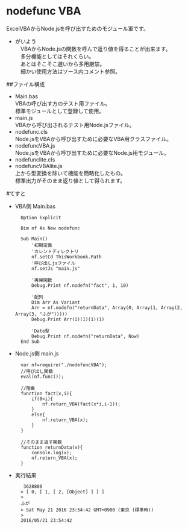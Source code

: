 # nodefunc VBA
  ExcelVBAからNode.jsを呼び出すためのモジュール軍です。  
  
* がいよう  
　VBAからNode.jsの関数を呼んで返り値を得ることが出来ます。  
　多分機能としてはそれくらい。  
　あとはそこそこ遅いから多用厳禁。  
　細かい使用方法はソース内コメント参照。  
    
##ファイル構成
* Main.bas  
VBAの呼び出す方のテスト用ファイル。  
標準モジュールとして登録して使用。  
* main.js  
VBAから呼び出されるテスト用Node.jsファイル。  
* nodefunc.cls  
Node.jsをVBAから呼び出すために必要なVBA用クラスファイル。  
* nodefuncVBA.js  
Node.jsをVBAから呼び出すために必要なNode.js用モジュール。  
* nodefunclite.cls  
* nodefuncVBAlite.js  
上から型変換を除いて機能を簡略化したもの。  
標準出力がそのまま返り値として得られます。  
  
#てすと
* VBA側 Main.bas  

        Option Explicit
        
        Dim nf As New nodefunc
        
        Sub Main()
            '初期定義
            'カレントディレクトリ
            nf.setCd ThisWorkbook.Path
            '呼び出しjsファイル
            nf.setJs "main.js"
        
            '再帰関数
            Debug.Print nf.nodefn("fact", 1, 10)
        
            '配列
            Dim Arr As Variant
            Arr = nf.nodefn("returnData", Array(0, Array(1, Array(2, Array(3, "ふが")))))
            Debug.Print Arr(1)(1)(1)(1)
        
            'Date型
            Debug.Print nf.nodefn("returnData", Now)
        End Sub
  
* Node.js側 main.js  

        var nf=require("./nodefuncVBA");
        //呼び出し関数
        eval(nf.func());
        
        //階乗
        function fact(x,i){
        	if(0<i){
        		nf.return_VBA(fact(x*i,i-1));
        	}
        	else{
        		nf.return_VBA(x);
        	}
        }
        
        //そのまま返す関数
        function returnData(x){
        	console.log(x);
        	nf.return_VBA(x);
        }
  
* 実行結果  

         3628800 
        > [ 0, [ 1, [ 2, [Object] ] ] ]
        > 
        ふが
        > Sat May 21 2016 23:54:42 GMT+0900 (東京 (標準時))
        > 
        2016/05/21 23:54:42 

